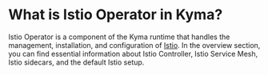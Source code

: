# What is Istio Operator in Kyma? 

Istio Operator is a component of the Kyma runtime that handles the management, installation, and configuration of [Istio](https://istio.io). In the overview section, you can find essential information about Istio Controller, Istio Service Mesh, Istio sidecars, and the default Istio setup.